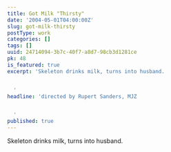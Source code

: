 ```yaml
---
title: Got Milk "Thirsty"
date: '2004-05-01T04:00:00Z'
slug: got-milk-thirsty
postType: work
categories: []
tags: []
uuid: 24714094-3b7c-40f7-a8d7-98cb3d1281ce
pk: 48
is_featured: true
excerpt: 'Skeleton drinks milk, turns into husband.


  '
headline: 'directed by Rupert Sanders, MJZ


  '
published: true
---
```

Skeleton drinks milk, turns into husband.


